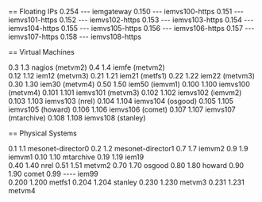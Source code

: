 
== Floating IPs
0.254 ---   iemgateway
0.150 ---   iemvs100-https
0.151 ---   iemvs101-https
0.152 ---   iemvs102-https
0.153 ---   iemvs103-https
0.154 ---   iemvs104-https
0.155 ---   iemvs105-https
0.156 ---   iemvs106-https
0.157 ---   iemvs107-https
0.158 ---   iemvs108-https

== Virtual Machines

0.3   1.3   nagios   (metvm2)
0.4   1.4   iemfe    (metvm2)    
0.12  1.12  iem12    (metvm3)
0.21  1.21  iem21    (metfs1)
0.22  1.22  iem22    (metvm3)
0.30  1.30  iem30    (metvm4)
0.50  1.50  iem50    (iemvm1)
0.100 1.100 iemvs100 (metvm4)
0.101 1.101 iemvs101 (metvm3)
0.102 1.102 iemvs102 (iemvm2)
0.103 1.103 iemvs103 (nrel)
0.104 1.104 iemvs104 (osgood)
0.105 1.105 iemvs105 (howard)
0.106 1.106 iemvs106 (comet)
0.107 1.107 iemvs107 (mtarchive)
0.108 1.108 iemvs108 (stanley)

== Physical Systems

0.1   1.1   mesonet-director0
0.2   1.2   mesonet-director1
0.7   1.7   iemvm2 
0.9   1.9   iemvm1
0.10  1.10  mtarchive 
0.19  1.19  iem19   
0.40  1.40  nrel 
0.51  1.51  metvm2 
0.70  1.70  osgood 
0.80  1.80  howard 
0.90  1.90  comet 
0.99  ----  iem99   
0.200 1.200 metfs1 
0.204 1.204 stanley 
0.230 1.230 metvm3 
0.231 1.231 metvm4

